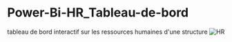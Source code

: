 # Power-Bi-HR_Tableau-de-bord
tableau de bord interactif sur les ressources humaines d'une structure
![HR](https://github.com/user-attachments/assets/fd7a197c-7e0b-4eae-b9e0-fd71df0fab47)
